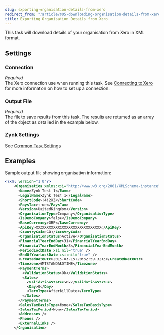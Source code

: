 ```yaml
---
slug: exporting-organisation-details-from-xero
redirect_from: "/article/905-downloading-organisation-details-from-xero"
title: Exporting Organisation Details from Xero
---
```



This task will download details of your organisation from Xero in XML format.


## Settings

### Connection 
_Required_  
The Xero connection use when running this task. See [Connecting to Xero](connecting-to-xero-with-oauth-2) for more information on how to set up a connection.

### Output File
_Required_  
The file to save results from this task. The results are returned as an array of the object as detailed in the example below.

### Zynk Settings
See [Common Task Settings](common-task-settings)



## Examples


Sample output file showing organisation information:

```xml
<?xml version="1.0"?>
    <Organisation xmlns:xsi="http://www.w3.org/2001/XMLSchema-instance" xmlns:xsd="http://www.w3.org/2001/XMLSchema">
      <Name>Zynk Test 1</Name>
      <LegalName>Zynk Test 1</LegalName>
      <ShortCode>!4!2XZ</ShortCode>
      <PaysTax>true</PaysTax>
      <Version>UnitedKingdom</Version>
      <OrganisationType>Company</OrganisationType>
      <IsDemoCompany>false</IsDemoCompany>
      <BaseCurrency>GBP</BaseCurrency>
      <ApiKey>XXXXXXXXXXXXXXXXXXXXXXXXXXXXXX</ApiKey>
      <CountryCode>GB</CountryCode>
      <OrganisationStatus>Active</OrganisationStatus>
      <FinancialYearEndDay>31</FinancialYearEndDay>
      <FinancialYearEndMonth>3</FinancialYearEndMonth>
      <PeriodLockDate xsi:nil="true" />
      <EndOfYearLockDate xsi:nil="true" />
      <CreatedDateUtc>2015-03-15T20:32:59.323Z</CreatedDateUtc>
      <Timezone>GMTSTANDARDTIME</Timezone>
      <PaymentTerms>
        <ValidationStatus>Ok</ValidationStatus>
        <Sales>
          <ValidationStatus>Ok</ValidationStatus>
          <Day>0</Day>
          <TermType>AfterBillDate</TermType>
        </Sales>
      </PaymentTerms>
      <SalesTaxBasisType>None</SalesTaxBasisType>
      <SalesTaxPeriod>None</SalesTaxPeriod>
      <Addresses />
      <Phones />
      <ExternalLinks />
    </Organisation>
```